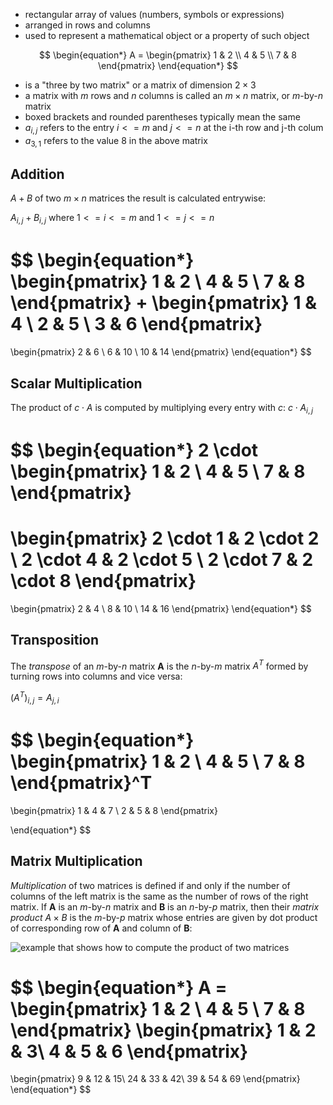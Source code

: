 - rectangular array of values (numbers, symbols or expressions)
- arranged in rows and columns
- used to represent a mathematical object or a property of such object

$$
\begin{equation*}
A = 
\begin{pmatrix}
1 & 2 \\
4 & 5 \\
7 & 8 
\end{pmatrix}
\end{equation*}
$$
- is a "three by two matrix" or a matrix of dimension $2 \times 3$
- a matrix with _m_ rows and _n_ columns is called an $m \times n$ matrix, or _m_-by-_n_ matrix
- boxed brackets and rounded parentheses typically mean the same
- $a_{i,j}$ refers to the entry $i<=m$ and $j<=n$ at the i-th row and j-th colum
- $a_{3,1}$ refers to the value $8$ in the above matrix

## Addition

$A+B$ of two $m \times n$ matrices the result is calculated entrywise:

$A_{i,j} + B_{i,j}$ where $1<=i<=m$ and $1<=j<=n$

$$
\begin{equation*}
\begin{pmatrix}
1 & 2 \\
4 & 5 \\
7 & 8 
\end{pmatrix}
+
\begin{pmatrix}
1 & 4 \\
2 & 5 \\
3 & 6 
\end{pmatrix}
=
\begin{pmatrix}
2 & 6 \\
6 & 10 \\
10 & 14 
\end{pmatrix}
\end{equation*}
$$


## Scalar Multiplication

The product of $c \cdot A$  is computed by multiplying every entry with $c$:
$c \cdot A_{i,j}$

$$
\begin{equation*}
2 \cdot
\begin{pmatrix}
1 & 2 \\
4 & 5 \\
7 & 8 
\end{pmatrix}
=
\begin{pmatrix}
2 \cdot 1 & 2 \cdot 2 \\
2 \cdot 4 & 2 \cdot 5 \\
2 \cdot 7 & 2 \cdot 8 
\end{pmatrix}
=
\begin{pmatrix}
2 & 4 \\
8 & 10 \\
14 & 16 
\end{pmatrix}
\end{equation*}
$$
## Transposition
 
The _transpose_ of an _m_-by-_n_ matrix **A** is the _n_-by-_m_ matrix $A^T$ formed by turning rows into columns and vice versa:

$(A^{T})_{i,j}= A_{j,i}$

$$
\begin{equation*}
\begin{pmatrix}
1 & 2 \\
4 & 5 \\
7 & 8 
\end{pmatrix}^T
=
\begin{pmatrix}
1 & 4 & 7 \\
2 & 5 & 8
\end{pmatrix}

\end{equation*}
$$

## Matrix Multiplication

_Multiplication_ of two matrices is defined if and only if the number of columns of the left matrix is the same as the number of rows of the right matrix. If **A** is an _m_-by-_n_ matrix and **B** is an _n_-by-_p_ matrix, then their _matrix product_ $A \times B$  is the _m_-by-_p_ matrix whose entries are given by dot product of corresponding row of **A** and column of **B**:

![example that shows how to compute the product of two matrices](https://upload.wikimedia.org/wikipedia/commons/e/e5/MatrixMultiplication.png)


$$
\begin{equation*}
A = 
\begin{pmatrix}
1 & 2 \\
4 & 5 \\
7 & 8 
\end{pmatrix}
\begin{pmatrix}
1 & 2 & 3\\
4 & 5 & 6
\end{pmatrix}
=
\begin{pmatrix}
9 & 12 & 15\\
24 & 33 & 42\\
39 & 54 & 69
\end{pmatrix}
\end{equation*}
$$

